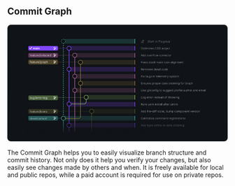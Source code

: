 ## Commit Graph

<p align="center">
  <img src="../../images/docs/commit-graph-illustrated.png" alt="Commit Graph"/>
</p>

The Commit Graph helps you to easily visualize branch structure and commit history. Not only does it help you verify your changes, but also easily see changes made by others and when. It is freely available for local and public repos, while a paid account is required for use on private repos.
